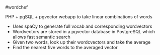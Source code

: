 #wordchef

PHP + pgSQL + pgvector webapp to take linear combinations of words

- Uses spaCy to generate full vocab and corresponding wordvectors
- Wordvectors are stored in a pgvector database in PostgreSQL which allows fast semantic search
- Given two words, look up their wordcvectors and take the average
- Find the nearest five words to the averaged vector
